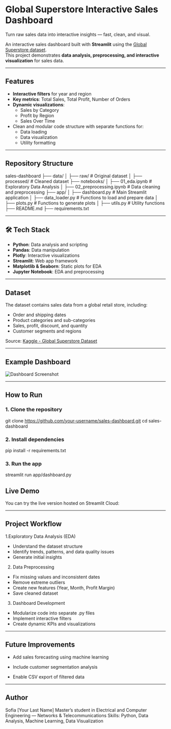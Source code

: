 # Global Superstore Interactive Sales Dashboard

Turn raw sales data into interactive insights — fast, clean, and visual.

An interactive sales dashboard built with **Streamlit** using the [Global Superstore dataset](https://www.kaggle.com/datasets/fatihilhan/global-superstore-dataset).  
This project demonstrates **data analysis, preprocessing, and interactive visualization** for sales data.

---

## Features

- **Interactive filters** for year and region
- **Key metrics**: Total Sales, Total Profit, Number of Orders
- **Dynamic visualizations**:
  - Sales by Category
  - Profit by Region
  - Sales Over Time
- Clean and modular code structure with separate functions for:
  - Data loading
  - Data visualization
  - Utility formatting

---

## Repository Structure

sales-dashboard
├── data/
│ ├── raw/ # Original dataset
│ ├── processed/ # Cleaned dataset
├── notebooks/
│ ├── 01_eda.ipynb # Exploratory Data Analysis
│ ├── 02_preprocessing.ipynb # Data cleaning and preprocessing
├── app/
│ ├── dashboard.py # Main Streamlit application
│ ├── data_loader.py # Functions to load and prepare data
│ ├── plots.py # Functions to generate plots
│ ├── utils.py # Utility functions
├── README.md
├── requirements.txt


---

## 🛠 Tech Stack

- **Python**: Data analysis and scripting
- **Pandas**: Data manipulation
- **Plotly**: Interactive visualizations
- **Streamlit**: Web app framework
- **Matplotlib & Seaborn**: Static plots for EDA
- **Jupyter Notebook**: EDA and preprocessing

---


## Dataset

The dataset contains sales data from a global retail store, including:

- Order and shipping dates
- Product categories and sub-categories
- Sales, profit, discount, and quantity
- Customer segments and regions

Source: [Kaggle - Global Superstore Dataset](https://www.kaggle.com/datasets/fatihilhan/global-superstore-dataset)

---

## Example Dashboard

![Dashboard Screenshot](images/dashboard_screenshot.png)

---

##  How to Run

### 1. Clone the repository
git clone https://github.com/your-username/sales-dashboard.git
cd sales-dashboard
### 2. Install dependencies
pip install -r requirements.txt
### 3. Run the app
streamlit run app/dashboard.py


## Live Demo
You can try the live version hosted on Streamlit Cloud:


---

## Project Workflow
1.Exploratory Data Analysis (EDA)
- Understand the dataset structure
- Identify trends, patterns, and data quality issues
- Generate initial insights

2. Data Preprocessing
- Fix missing values and inconsistent dates
- Remove extreme outliers
- Create new features (Year, Month, Profit Margin)
- Save cleaned dataset

3. Dashboard Development
- Modularize code into separate .py files
- Implement interactive filters
- Create dynamic KPIs and visualizations


---


## Future Improvements
- Add sales forecasting using machine learning

- Include customer segmentation analysis

- Enable CSV export of filtered data


---


## Author
Sofia [Your Last Name]
Master’s student in Electrical and Computer Engineering — Networks & Telecommunications
Skills: Python, Data Analysis, Machine Learning, Data Visualization


